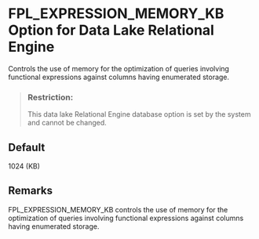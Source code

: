 <!-- loioa637039c84f21015b949f15b6a41c7b6 -->

# FPL\_EXPRESSION\_MEMORY\_KB Option for Data Lake Relational Engine

Controls the use of memory for the optimization of queries involving functional expressions against columns having enumerated storage.



> ### Restriction:  
> This data lake Relational Engine database option is set by the system and cannot be changed.



<a name="loioa637039c84f21015b949f15b6a41c7b6__iq_refso_558"/>

## Default

1024 \(KB\)



<a name="loioa637039c84f21015b949f15b6a41c7b6__iq_refso_560"/>

## Remarks

FPL\_EXPRESSION\_MEMORY\_KB controls the use of memory for the optimization of queries involving functional expressions against columns having enumerated storage.

